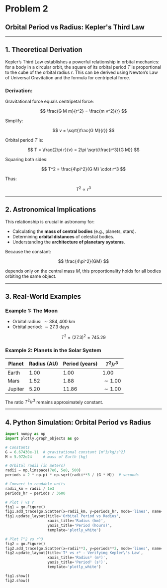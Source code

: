 # Problem 2  
## Orbital Period vs Radius: Kepler's Third Law

---

## 1. Theoretical Derivation

Kepler’s Third Law establishes a powerful relationship in orbital mechanics: for a body in a circular orbit, the square of its orbital period $T$ is proportional to the cube of the orbital radius $r$. This can be derived using Newton’s Law of Universal Gravitation and the formula for centripetal force.

### Derivation:

Gravitational force equals centripetal force:

$$
\frac{G M m}{r^2} = \frac{m v^2}{r}
$$

Simplify:

$$
v = \sqrt{\frac{G M}{r}}
$$

Orbital period $T$ is:

$$
T = \frac{2\pi r}{v} = 2\pi \sqrt{\frac{r^3}{G M}}
$$

Squaring both sides:

$$
T^2 = \frac{4\pi^2}{G M} \cdot r^3
$$

Thus:

$$
T^2 \propto r^3
$$

---

## 2. Astronomical Implications

This relationship is crucial in astronomy for:

- Calculating the **mass of central bodies** (e.g., planets, stars).
- Determining **orbital distances** of celestial bodies.
- Understanding the **architecture of planetary systems**.

Because the constant:

$$
\frac{4\pi^2}{GM}
$$

depends only on the central mass $M$, this proportionality holds for all bodies orbiting the same object.

---

## 3. Real-World Examples

### Example 1: The Moon

- Orbital radius: $\sim 384,400$ km  
- Orbital period: $\sim 27.3$ days

$$
T^2 = (27.3)^2 = 745.29
$$

### Example 2: Planets in the Solar System

| Planet | Radius (AU) | Period (years) | $T^2 / r^3$ |
|--------|--------------|----------------|-------------|
| Earth  | 1.00         | 1.00           | 1.00        |
| Mars   | 1.52         | 1.88           | $\sim 1.00$ |
| Jupiter| 5.20         | 11.86          | $\sim 1.00$ |

The ratio $T^2 / r^3$ remains approximately constant.

---
## 4. Python Simulation: Orbital Period vs Radius

```python
import numpy as np
import plotly.graph_objects as go

# Constants
G = 6.67430e-11  # gravitational constant [m^3/kg/s^2]
M = 5.972e24     # mass of Earth [kg]

# Orbital radii (in meters)
radii = np.linspace(7e6, 5e8, 500)
periods = 2 * np.pi * np.sqrt(radii**3 / (G * M))  # seconds

# Convert to readable units
radii_km = radii / 1e3
periods_hr = periods / 3600

# Plot T vs r
fig1 = go.Figure()
fig1.add_trace(go.Scatter(x=radii_km, y=periods_hr, mode='lines', name='T vs r'))
fig1.update_layout(title='Orbital Period vs Radius',
                   xaxis_title='Radius (km)',
                   yaxis_title='Period (hours)',
                   template='plotly_white')

# Plot T^2 vs r^3
fig2 = go.Figure()
fig2.add_trace(go.Scatter(x=radii**3, y=periods**2, mode='lines', name='T² vs r³'))
fig2.update_layout(title='T² vs r³ - Verifying Kepler\'s Law',
                   xaxis_title='Radius³ (m³)',
                   yaxis_title='Period² (s²)',
                   template='plotly_white')

fig1.show()
fig2.show()
